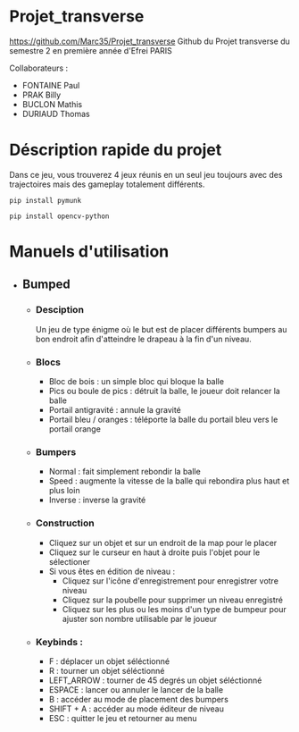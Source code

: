 # Projet_transverse
https://github.com/Marc35/Projet_transverse
Github du Projet transverse du semestre 2 en première année d'Efrei PARIS

Collaborateurs  : 
- FONTAINE Paul
-	PRAK Billy
-	BUCLON Mathis
-	DURIAUD Thomas

# Déscription rapide du projet
Dans ce jeu, vous trouverez 4 jeux réunis en un seul jeu toujours avec des trajectoires mais des gameplay totalement différents.

`pip install pymunk`

`pip install opencv-python`

# Manuels d'utilisation
- ## Bumped
  - ### Desciption
    Un jeu de type énigme où le but est de placer différents bumpers au bon endroit afin d'atteindre le drapeau à la fin d'un niveau.
  - ### Blocs
    - Bloc de bois : un simple bloc qui bloque la balle
    - Pics ou boule de pics : détruit la balle, le joueur doit relancer la balle
    - Portail antigravité : annule la gravité
    - Portail bleu / oranges : téléporte la balle du portail bleu vers le portail orange
  - ### Bumpers
    - Normal : fait simplement rebondir la balle
    - Speed : augmente la vitesse de la balle qui rebondira plus haut et plus loin
    - Inverse : inverse la gravité
  - ### Construction
    - Cliquez sur un objet et sur un endroit de la map pour le placer
    - Cliquez sur le curseur en haut à droite puis l'objet pour le sélectioner
    - Si vous êtes en édition de niveau :
      - Cliquez sur l'icône d'enregistrement pour enregistrer votre niveau
      - Cliquez sur la poubelle pour supprimer un niveau enregistré
      - Cliquez sur les plus ou les moins d'un type de bumpeur pour ajuster son nombre utilisable par le joueur
  - ### Keybinds :
     - F : déplacer un objet séléctionné
     - R : tourner un objet séléctionné
     - LEFT_ARROW : tourner de 45 degrés un objet séléctionné
     - ESPACE : lancer ou annuler le lancer de la balle
     - B : accéder au mode de placement des bumpers
     - SHIFT + A : accéder au mode éditeur de niveau
     - ESC : quitter le jeu et retourner au menu
